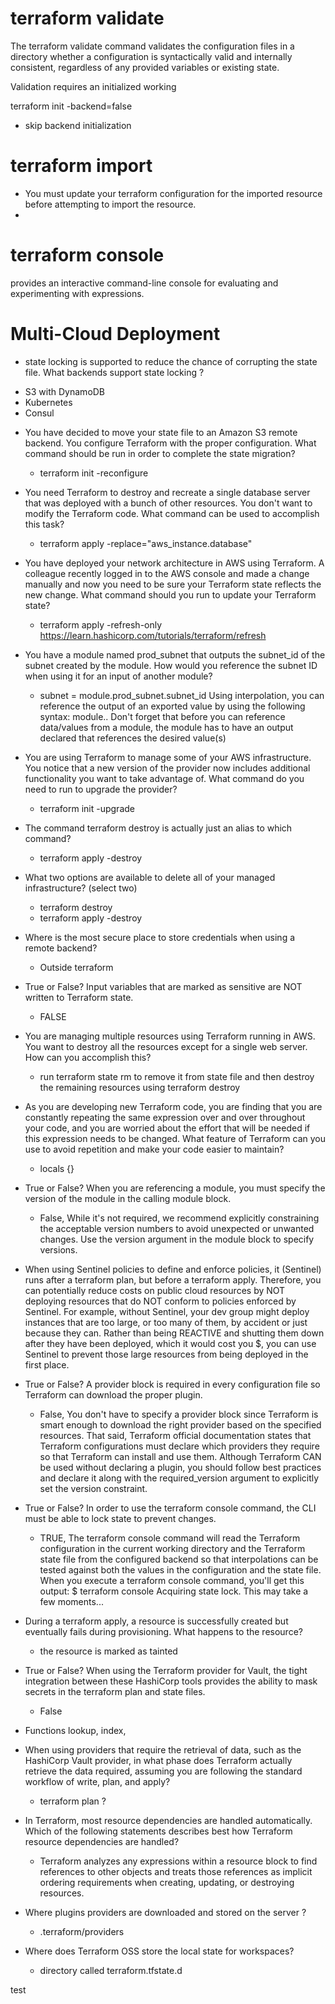 # terraform validate
The terraform validate command validates the configuration files in a directory whether a configuration is syntactically valid and internally consistent, regardless of any provided variables or existing state.

Validation requires an initialized working

terraform init -backend=false
  - skip backend initialization

# terraform import
- You must update your terraform configuration for the imported resource before attempting to import the resource.
- 

# terraform console
provides an interactive command-line console for evaluating and experimenting with expressions.

# Multi-Cloud Deployment

* state locking is supported to reduce the chance of corrupting the state file. What backends support state locking ?
- S3 with DynamoDB
- Kubernetes
- Consul

* You have decided to move your state file to an Amazon S3 remote backend. You configure Terraform with the proper configuration. What command should be run in order to complete the state migration?
  - terraform init -reconfigure

* You need Terraform to destroy and recreate a single database server that was deployed with a bunch of other resources. You don't want to modify the Terraform code. What command can be used to accomplish this task?
  - terraform apply -replace="aws_instance.database"

* You have deployed your network architecture in AWS using Terraform. A colleague recently logged in to the AWS console and made a change manually and now you need to be sure your Terraform state reflects the new change. What command should you run to update your Terraform state?
  - terraform apply -refresh-only https://learn.hashicorp.com/tutorials/terraform/refresh

* You have a module named prod_subnet that outputs the subnet_id of the subnet created by the module. How would you reference the subnet ID when using it for an input of another module?
  - subnet = module.prod_subnet.subnet_id
Using interpolation, you can reference the output of an exported value by using the following syntax: module.<module name>.<output name>
Don't forget that before you can reference data/values from a module, the module has to have an output declared that references the desired value(s)

* You are using Terraform to manage some of your AWS infrastructure. You notice that a new version of the provider now includes additional functionality you want to take advantage of. What command do you need to run to upgrade the provider?
  - terraform init -upgrade

* The command terraform destroy is actually just an alias to which command?
  - terraform apply -destroy 

* What two options are available to delete all of your managed infrastructure? (select two)
  - terraform destroy
  - terraform apply -destroy 

* Where is the most secure place to store credentials when using a remote backend?
  - Outside terraform

* True or False? Input variables that are marked as sensitive are NOT written to Terraform state.
  - FALSE

* You are managing multiple resources using Terraform running in AWS. You want to destroy all the resources except for a single web server. How can you accomplish this?
  - run terraform state rm to remove it from state file and then destroy the remaining resources using terraform destroy

* As you are developing new Terraform code, you are finding that you are constantly repeating the same expression over and over throughout your code, and you are worried about the effort that will be needed if this expression needs to be changed. What feature of Terraform can you use to avoid repetition and make your code easier to maintain?
  - locals {}

* True or False? When you are referencing a module, you must specify the version of the module in the calling module block.
  - False, While it's not required, we recommend explicitly constraining the acceptable version numbers to avoid unexpected or unwanted changes. Use the version argument in the module block to specify versions.

* When using Sentinel policies to define and enforce policies, it (Sentinel) runs after a terraform plan, but before a terraform apply. Therefore, you can potentially reduce costs on public cloud resources by NOT deploying resources that do NOT conform to policies enforced by Sentinel. For example, without Sentinel, your dev group might deploy instances that are too large, or too many of them, by accident or just because they can. Rather than being REACTIVE and shutting them down after they have been deployed, which it would cost you $, you can use Sentinel to prevent those large resources from being deployed in the first place.


* True or False? A provider block is required in every configuration file so Terraform can download the proper plugin.
  - False, You don't have to specify a provider block since Terraform is smart enough to download the right provider based on the specified resources. That said, Terraform official documentation states that Terraform configurations must declare which providers they require so that Terraform can install and use them. Although Terraform CAN be used without declaring a plugin, you should follow best practices and declare it along with the required_version argument to explicitly set the version constraint.

* True or False? In order to use the terraform console command, the CLI must be able to lock state to prevent changes.
  - TRUE, The terraform console command will read the Terraform configuration in the current working directory and the Terraform state file from the configured backend so that interpolations can be tested against both the values in the configuration and the state file.
    When you execute a terraform console command, you'll get this output:
    $ terraform console
    Acquiring state lock. This may take a few moments...
  
* During a terraform apply, a resource is successfully created but eventually fails during provisioning. What happens to the resource?
  - the resource is marked as tainted

* True or False? When using the Terraform provider for Vault, the tight integration between these HashiCorp tools provides the ability to mask secrets in the terraform plan and state files.
  - False

* Functions lookup, index, 

* When using providers that require the retrieval of data, such as the HashiCorp Vault provider, in what phase does Terraform actually retrieve the data required, assuming you are following the standard workflow of write, plan, and apply?
  - terraform plan ?

* In Terraform, most resource dependencies are handled automatically. Which of the following statements describes best how Terraform resource dependencies are handled?  
  - Terraform analyzes any expressions within a resource block to find references to other objects and treats those references as implicit ordering requirements when creating, updating, or destroying resources.

* Where plugins providers are downloaded and stored on the server ?
  - .terraform/providers

* Where does Terraform OSS store the local state for workspaces?
  - directory called terraform.tfstate.d

test
